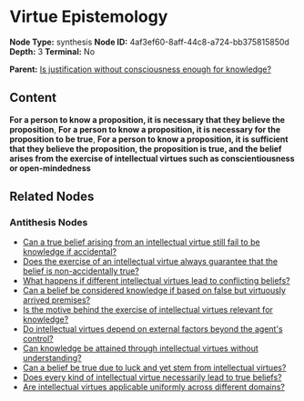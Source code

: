 # Virtue Epistemology

**Node Type:** synthesis
**Node ID:** 4af3ef60-8aff-44c8-a724-bb375815850d
**Depth:** 3
**Terminal:** No

**Parent:** [Is justification without consciousness enough for knowledge?](is-justification-without-consciousness-enough-for-knowledge-antithesis-f6d12be3-aba8-4f29-b6b7-1cd1bc593b7a.md)

## Content

**For a person to know a proposition, it is necessary that they believe the proposition**, **For a person to know a proposition, it is necessary for the proposition to be true**, **For a person to know a proposition, it is sufficient that they believe the proposition, the proposition is true, and the belief arises from the exercise of intellectual virtues such as conscientiousness or open-mindedness**

## Related Nodes

### Antithesis Nodes

- [Can a true belief arising from an intellectual virtue still fail to be knowledge if accidental?](can-a-true-belief-arising-from-an-intellectual-virtue-still-fail-to-be-knowledge-if-accidental-antithesis-139c5c2f-4ae0-43cf-bc9d-6cb6c6ee9f6c.md)
- [Does the exercise of an intellectual virtue always guarantee that the belief is non-accidentally true?](does-the-exercise-of-an-intellectual-virtue-always-guarantee-that-the-belief-is-non-accidentally-true-antithesis-cefacef5-6e10-451d-bb50-dad6a910fcbb.md)
- [What happens if different intellectual virtues lead to conflicting beliefs?](what-happens-if-different-intellectual-virtues-lead-to-conflicting-beliefs-antithesis-d394946c-9c12-4913-af3d-d449f43d9fd5.md)
- [Can a belief be considered knowledge if based on false but virtuously arrived premises?](can-a-belief-be-considered-knowledge-if-based-on-false-but-virtuously-arrived-premises-antithesis-a7603d57-8f75-4dfe-b40c-bb46c887fadd.md)
- [Is the motive behind the exercise of intellectual virtues relevant for knowledge?](is-the-motive-behind-the-exercise-of-intellectual-virtues-relevant-for-knowledge-antithesis-a82eb7b0-5cae-4528-8d7b-b61e75d673e3.md)
- [Do intellectual virtues depend on external factors beyond the agent's control?](do-intellectual-virtues-depend-on-external-factors-beyond-the-agents-control-antithesis-11f43651-5a66-4c79-9e45-dd26dc23917d.md)
- [Can knowledge be attained through intellectual virtues without understanding?](can-knowledge-be-attained-through-intellectual-virtues-without-understanding-antithesis-b20add81-e58f-424b-b3f4-ec3038e10fbd.md)
- [Can a belief be true due to luck and yet stem from intellectual virtues?](can-a-belief-be-true-due-to-luck-and-yet-stem-from-intellectual-virtues-antithesis-934a4096-0c39-408f-a6f1-2cd3f18d7ea5.md)
- [Does every kind of intellectual virtue necessarily lead to true beliefs?](does-every-kind-of-intellectual-virtue-necessarily-lead-to-true-beliefs-antithesis-b1dc758d-8fa7-4fa6-893c-b663262c4bab.md)
- [Are intellectual virtues applicable uniformly across different domains?](are-intellectual-virtues-applicable-uniformly-across-different-domains-antithesis-f4f7b9dc-589f-40df-ba3f-9e49ae132d80.md)
